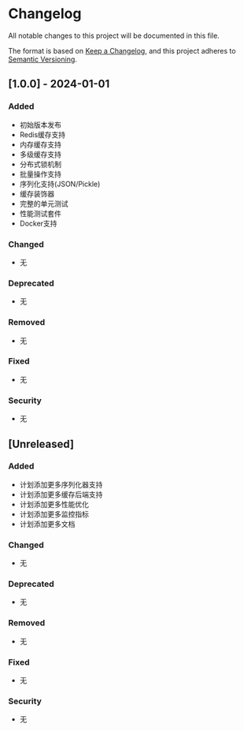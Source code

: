 # Changelog

All notable changes to this project will be documented in this file.

The format is based on [Keep a Changelog](https://keepachangelog.com/en/1.0.0/),
and this project adheres to [Semantic Versioning](https://semver.org/spec/v2.0.0.html).

## [1.0.0] - 2024-01-01

### Added
- 初始版本发布
- Redis缓存支持
- 内存缓存支持
- 多级缓存支持
- 分布式锁机制
- 批量操作支持
- 序列化支持(JSON/Pickle)
- 缓存装饰器
- 完整的单元测试
- 性能测试套件
- Docker支持

### Changed
- 无

### Deprecated
- 无

### Removed
- 无

### Fixed
- 无

### Security
- 无

## [Unreleased]

### Added
- 计划添加更多序列化器支持
- 计划添加更多缓存后端支持
- 计划添加更多性能优化
- 计划添加更多监控指标
- 计划添加更多文档

### Changed
- 无

### Deprecated
- 无

### Removed
- 无

### Fixed
- 无

### Security
- 无 